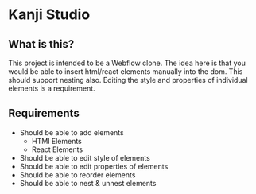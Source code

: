 # Kanji Studio

## What is this?

This project is intended to be a Webflow clone. The idea here is that you would be able to insert html/react elements manually into the dom. This should support nesting also. Editing the style and properties of individual elements is a requirement.

## Requirements

- Should be able to add elements
  - HTMl Elements
  - React Elements
- Should be able to edit style of elements
- Should be able to edit properties of elements
- Should be able to reorder elements
- Should be able to nest & unnest elements
